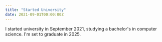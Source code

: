 ```yaml
---
title: "Started University"
date: 2021-09-01T00:00:00Z
---
```


I started university in September 2021, studying a bachelor's in computer science.
I'm set to graduate in 2025.